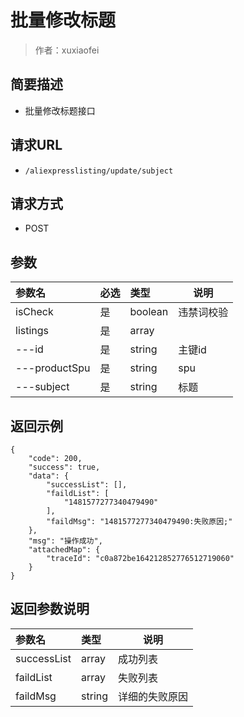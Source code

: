 # 批量修改标题

> 作者：xuxiaofei

## 简要描述

- 批量修改标题接口

## 请求URL
- `/aliexpresslisting/update/subject `
  
## 请求方式
- POST 

## 参数

|参数名|必选|类型|说明|
|:----    |:---|:----- |-----   |
|isCheck |是  |boolean	 |违禁词校验   |
|listings |是  |array |     |
|---id     |是  |string | 主键id    |
|---productSpu     |是  |string | spu    |
|---subject     |是  |string | 标题    |

## 返回示例 

``` 
{
    "code": 200,
    "success": true,
    "data": {
        "successList": [],
        "faildList": [
            "1481577277340479490"
        ],
        "faildMsg": "1481577277340479490:失败原因;"
    },
    "msg": "操作成功",
    "attachedMap": {
        "traceId": "c0a872be164212852776512719060"
    }
}
```

## 返回参数说明 

|参数名|类型|说明|
|:-----  |:-----|-----                           |
|successList |array   |成功列表  |
|faildList |array   |失败列表  |
|faildMsg |  string | 详细的失败原因 |